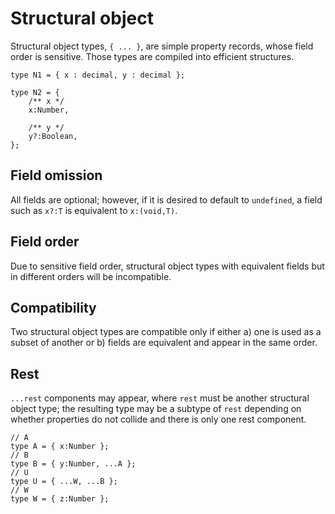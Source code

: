 # Structural object

Structural object types, `{ ... }`, are simple property records, whose field order is sensitive. Those types are compiled into efficient structures.

```
type N1 = { x : decimal, y : decimal };

type N2 = {
    /** x */
    x:Number,

    /** y */
    y?:Boolean,
};
```

## Field omission

All fields are optional; however, if it is desired to default to `undefined`, a field such as `x?:T` is equivalent to `x:(void,T)`.

## Field order

Due to sensitive field order, structural object types with equivalent fields but in different orders will be incompatible.

## Compatibility

Two structural object types are compatible only if either a\) one is used as a subset of another or b\) fields are equivalent and appear in the same order.

## Rest

`...rest` components may appear, where `rest` must be another structural object type; the resulting type may be a subtype of `rest` depending on whether properties do not collide and there is only one rest component.

```
// A
type A = { x:Number };
// B
type B = { y:Number, ...A };
// U
type U = { ...W, ...B };
// W
type W = { z:Number };
```